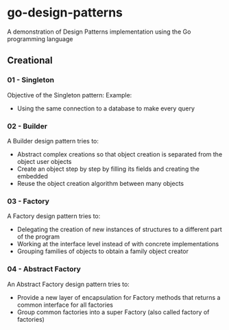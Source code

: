 # go-design-patterns
A demonstration of Design Patterns implementation using the Go programming language

## Creational
### 01 - Singleton
Objective of the Singleton pattern:
Example:
- Using the same connection to a database to make every query

### 02 - Builder
A Builder design pattern tries to:
- Abstract complex creations so that object creation is separated from the object
user objects
- Create an object step by step by filling its fields and creating the embedded
- Reuse the object creation algorithm between many objects

### 03 - Factory
A Factory design pattern tries to:
- Delegating the creation of new instances of structures to a different part of the program
- Working at the interface level instead of with concrete implementations
- Grouping families of objects to obtain a family object creator

### 04 - Abstract Factory
An Abstract Factory design pattern tries to:
- Provide a new layer of encapsulation for Factory methods that returns a common interface for all factories
- Group common factories into a super Factory (also called factory of factories)